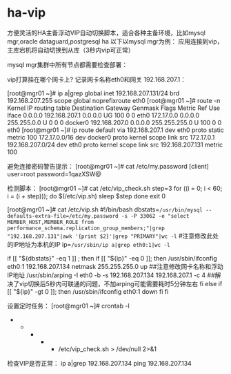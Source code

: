 # ha-vip
方便灵活的HA主备浮动VIP自动切换脚本，适合各种主备环境，比如mysql mgr,oracle dataguard,postgresql ha
以下以mysql mgr为例：
应用连接到vip，主库宕机将自动切换到从库（3秒内vip可正常）


mysql mgr集群中所有节点都需要检查部署：

vip打算挂在哪个网卡上? 记录网卡名称eth0和网关 192.168.207.1：

[root@mgr01 ~]# ip a|grep global
    inet 192.168.207.131/24 brd 192.168.207.255 scope global noprefixroute eth0
[root@mgr01 ~]# route -n
Kernel IP routing table
Destination     Gateway         Genmask         Flags Metric Ref    Use Iface
0.0.0.0         192.168.207.1   0.0.0.0         UG    100    0        0 eth0
172.17.0.0      0.0.0.0         255.255.0.0     U     0      0        0 docker0
192.168.207.0   0.0.0.0         255.255.255.0   U     100    0        0 eth0
[root@mgr01 ~]# ip route
default via 192.168.207.1 dev eth0 proto static metric 100 
172.17.0.0/16 dev docker0 proto kernel scope link src 172.17.0.1 
192.168.207.0/24 dev eth0 proto kernel scope link src 192.168.207.131 metric 100

避免连接密码警告提示：
[root@mgr01 ~]# cat /etc/my.password 
[client]
user=root
password=1qazXSW@

检测脚本：
[root@mgr01 ~]# cat /etc/vip_check.sh 
step=3
for ((i = 0; i < 60; i = (i + step))); do
    $(/etc/vip.sh)
    sleep $step
done
exit 0

[root@mgr01 ~]# cat /etc/vip.sh
#!/bin/bash
dbstats=`/usr/bin/mysql --defaults-extra-file=/etc/my.password -s -P 33062 -e "select MEMBER_HOST,MEMBER_ROLE from performance_schema.replication_group_members;"|grep "192.168.207.131"|awk '{print $2}'|grep "PRIMARY"|wc -l` #注意修改此处的IP地址为本机的IP
ip=`/usr/sbin/ip a|grep eth0:1|wc -l`
 
if [[ "${dbstats}" -eq 1 ]] ; then
    if [[ "${ip}" -eq 0 ]]; then
    /usr/sbin/ifconfig eth0:1 192.168.207.134 netmask 255.255.255.0 up ##注意修改网卡名称和浮动IP地址
    /usr/sbin/arping -I eth0 -b -s 192.168.207.134 192.168.207.1 -c 4 ##解决了vip切换后5秒内可联通的问题，不加arping可能需要耗时5分钟左右
    fi
else
    if [[ "${ip}" -gt 0 ]]; then
    /usr/sbin/ifconfig eth0:1 down
    fi
fi


设置定时任务：
[root@mgr01 ~]# crontab -l
* * * * * /etc/vip_check.sh > /dev/null 2>&1


检查VIP是否正常：
ip a|grep 192.168.207.134
ping 192.168.207.134
